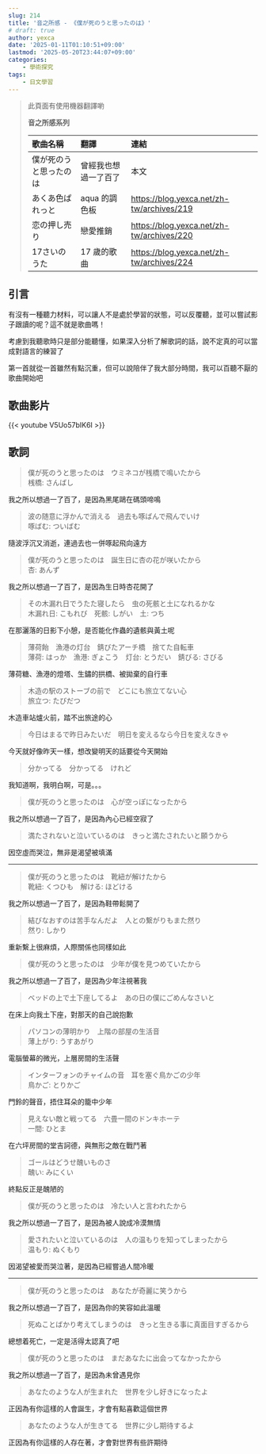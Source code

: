 ```yaml
---
slug: 214
title: '音之所感 - 《僕が死のうと思ったのは》'
# draft: true
author: yexca
date: '2025-01-11T01:10:51+09:00'
lastmod: '2025-05-20T23:44:07+09:00'
categories:
    - 學術探究
tags:
    - 日文學習
---
```


> 此頁面有使用機器翻譯喲
>
> **音之所感系列**
>
> | 歌曲名稱 | 翻譯 | 連結 |
> |:-- | :-- | :--|
> | 僕が死のうと思ったのは | 曾經我也想過一了百了 | 本文 |
> | あくあ色ぱれっと | aqua 的調色板 | <https://blog.yexca.net/zh-tw/archives/219> |
> | 恋の押し売り | 戀愛推銷 | <https://blog.yexca.net/zh-tw/archives/220> |
> | 17さいのうた | 17 歲的歌曲 | <https://blog.yexca.net/zh-tw/archives/224> |

## 引言

有沒有一種聽力材料，可以讓人不是處於學習的狀態，可以反覆聽，並可以嘗試影子跟讀的呢？這不就是歌曲嗎！

考慮到我聽歌時只是部分能聽懂，如果深入分析了解歌詞的話，說不定真的可以當成對語言的練習了

第一首就從一首雖然有點沉重，但可以說陪伴了我大部分時間，我可以百聽不厭的歌曲開始吧

## 歌曲影片

{{< youtube V5Uo57bIK6I >}}

## 歌詞

> 僕が死のうと思ったのは　ウミネコが桟橋で鳴いたから  
> 桟橋: さんばし

我之所以想過一了百了，是因為黑尾鷗在碼頭啼鳴

> 波の随意に浮かんで消える　過去も啄ばんで飛んでいけ  
> 啄ばむ: ついばむ

隨波浮沉又消逝，連過去也一併啄起飛向遠方

> 僕が死のうと思ったのは　誕生日に杏の花が咲いたから  
> 杏: あんず

我之所以想過一了百了，是因為生日時杏花開了

> その木漏れ日でうたた寝したら　虫の死骸と土になれるかな  
> 木漏れ日: こもれび　死骸: しがい　土: つち

在那灑落的日影下小憩，是否能化作蟲的遺骸與黃土呢

> 薄荷飴　漁港の灯台　錆びたアーチ橋　捨てた自転車  
> 薄荷: はっか　漁港: ぎょこう　灯台: とうだい　錆びる: さびる

薄荷糖、漁港的燈塔、生鏽的拱橋、被拋棄的自行車

> 木造の駅のストーブの前で　どこにも旅立てない心  
> 旅立つ: たびだつ

木造車站爐火前，踏不出旅途的心

> 今日はまるで昨日みたいだ　明日を変えるなら今日を変えなきゃ

今天就好像昨天一樣，想改變明天的話要從今天開始

> 分かってる　分かってる　けれど

我知道啊，我明白啊，可是。。。

> 僕が死のうと思ったのは　心が空っぽになったから

我之所以想過一了百了，是因為內心已經空寂了

> 満たされないと泣いているのは　きっと満たされたいと願うから

因空虛而哭泣，無非是渴望被填滿

---

> 僕が死のうと思ったのは　靴紐が解けたから  
> 靴紐: くつひも　解ける: ほどける

我之所以想過一了百了，是因為鞋帶鬆開了

> 結びなおすのは苦手なんだよ　人との繋がりもまた然り  
> 然り: しかり

重新繫上很麻煩，人際關係也同樣如此

> 僕が死のうと思ったのは　少年が僕を見つめていたから

我之所以想過一了百了，是因為少年注視著我

> ベッドの上で土下座してるよ　あの日の僕にごめんなさいと

在床上向我土下座，對那天的自己說抱歉

> パソコンの薄明かり　上階の部屋の生活音  
> 薄上がり: うすあがり

電腦螢幕的微光，上層房間的生活聲

> インターフォンのチャイムの音　耳を塞ぐ鳥かごの少年  
> 鳥かご: とりかご

門鈴的聲音，捂住耳朵的籠中少年

> 見えない敵と戦ってる　六畳一間のドンキホーテ  
> 一間: ひとま

在六坪房間的堂吉訶德，與無形之敵在戰鬥著

> ゴールはどうせ醜いものさ  
> 醜い: みにくい

終點反正是醜陋的

> 僕が死のうと思ったのは　冷たい人と言われたから

我之所以想過一了百了，是因為被人說成冷漠無情

> 愛されたいと泣いているのは　人の温もりを知ってしまったから  
> 温もり: ぬくもり

因渴望被愛而哭泣著，是因為已經嘗過人間冷暖

---

> 僕が死のうと思ったのは　あなたが奇麗に笑うから

我之所以想過一了百了，是因為你的笑容如此溫暖

> 死ぬことばかり考えてしまうのは　きっと生きる事に真面目すぎるから

總想着死亡，一定是活得太認真了吧

> 僕が死のうと思ったのは　まだあなたに出会ってなかったから

我之所以想過一了百了，是因為未曾遇見你

> あなたのような人が生まれた　世界を少し好きになったよ

正因為有你這樣的人會誕生，才會有點喜歡這個世界

> あなたのような人が生きてる　世界に少し期待するよ

正因為有你這樣的人存在著，才會對世界有些許期待
